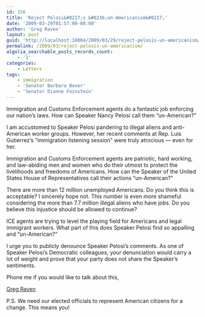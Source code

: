 ```yaml
---
id: 156
title: 'Reject Pelosi&#8217;s &#8216;un-Americanism&#8217;'
date: '2009-03-29T01:57:00-08:00'
author: 'Greg Raven'
layout: post
guid: 'http://localhost:10004/2009/03/29/reject-pelosis-un-americanism/'
permalink: /2009/03/reject-pelosis-un-americanism/
algolia_searchable_posts_records_count:
    - '1'
categories:
    - Letters
tags:
    - immigration
    - 'Senator Barbara Boxer'
    - 'Senator Dianne Feinstein'
---
```


Immigration and Customs Enforcement agents do a fantastic job enforcing our nation’s laws. How can Speaker Nancy Pelosi call them “un-American?”

I am accustomed to Speaker Pelosi pandering to illegal aliens and anti-American worker groups. However, her recent comments at Rep. Luis Gutierrez’s “immigration listening session” were truly atrocious — even for her.

Immigration and Customs Enforcement agents are patriotic, hard working, and law-abiding men and women who do their utmost to protect the livelihoods and freedoms of Americans. How can the Speaker of the United States House of Representatives call their actions “un-American?”

There are more than 12 million unemployed Americans. Do you think this is acceptable? I sincerely hope not. This number is even more shameful considering the more than 7.7 million illegal aliens who have jobs. Do you believe this injustice should be allowed to continue?

ICE agents are trying to level the playing field for Americans and legal immigrant workers. What part of this does Speaker Pelosi find so appalling and “un-American?”

I urge you to publicly denounce Speaker Pelosi’s comments. As one of Speaker Pelosi’s Democratic colleagues, your denunciation would carry a lot of weight and prove that your party does not share the Speaker’s sentiments.

Phone me if you would like to talk about this,

[Greg Raven](https://www.gregraven.org/)

P.S. We need our elected officials to represent American citizens for a change. This means you!
